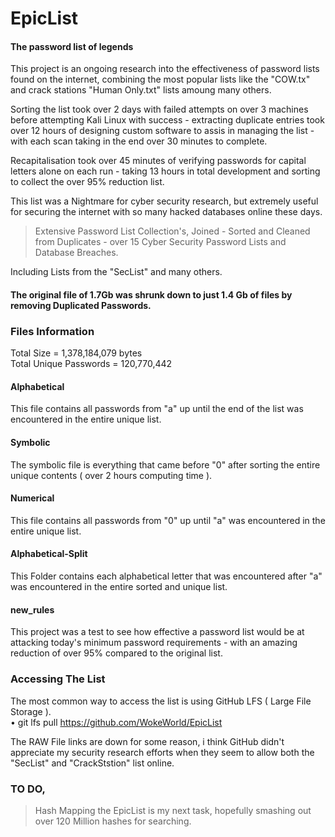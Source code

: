 # EpicList
#### The password list of legends    
This project is an ongoing research into the effectiveness of password lists found on the internet, combining the most popular lists like the "COW.tx" and crack stations "Human Only.txt" lists amoung many others.
    
Sorting the list took over 2 days with failed attempts on over 3 machines before attempting Kali Linux with success - extracting duplicate entries took over 12 hours of designing custom software to assis in managing the list - with each scan taking in the end over 30 minutes to complete.    

Recapitalisation took over 45 minutes of verifying passwords for capital letters alone on each run - taking 13 hours in total development and sorting to collect the over 95% reduction list.      
 
This list was a Nightmare for cyber security research, but extremely useful for securing the internet with so many hacked databases online these days.      
 
   
> Extensive Password List Collection's, Joined - Sorted and Cleaned from Duplicates - over 15 Cyber Security Password Lists and Database Breaches.
 
Including Lists from the "SecList" and many others.   

 
#### The original file of 1.7Gb was shrunk down to just 1.4 Gb of files by removing Duplicated Passwords.    
  
### Files Information    
Total Size = 1,378,184,079 bytes    
Total Unique Passwords = 120,770,442   

#### Alphabetical  
This file contains all passwords from "a" up until the end of the list was encountered in the entire unique list.

#### Symbolic     
The symbolic file is everything that came before "0" after sorting the entire unique contents ( over 2 hours computing time ).
 
#### Numerical   
This file contains all passwords from "0" up until "a" was encountered in the entire unique list.
 
#### Alphabetical-Split   
This Folder contains each alphabetical letter that was encountered after "a" was encountered in the entire sorted and unique list.   
 
#### new_rules    
This project was a test to see how effective a password list would be at attacking today's minimum password requirements - with an amazing reduction of over 95% compared to the original list.
     
  
### Accessing The List    
The most common way to access the list is using GitHub LFS ( Large File Storage ).    
• git lfs pull https://github.com/WokeWorld/EpicList    
  
The RAW File links are down for some reason, i think GitHub didn't appreciate my security research efforts when they seem to allow both the "SecList" and "CrackStstion" list online.

   

### TO DO,   
> Hash Mapping the EpicList is my next task, hopefully smashing out over 120 Million hashes for searching.  


  
  
